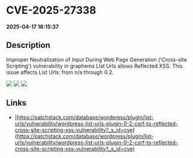 # CVE-2025-27338

**2025-04-17 16:15:37**

## Description
Improper Neutralization of Input During Web Page Generation ('Cross-site Scripting') vulnerability in graphems List Urls allows Reflected XSS. This issue affects List Urls: from n/a through 0.2.

![](https://img.shields.io/static/v1?label=Score&message=7.1&color=red)
![](https://img.shields.io/static/v1?label=Severity&message=HIGH&color=red)
![](https://img.shields.io/static/v1?label=CWE&message=XSS&color=green)

## Links
- [https://patchstack.com/database/wordpress/plugin/list-urls/vulnerability/wordpress-list-urls-plugin-0-2-csrf-to-reflected-cross-site-scripting-xss-vulnerability?_s_id=cve](https://patchstack.com/database/wordpress/plugin/list-urls/vulnerability/wordpress-list-urls-plugin-0-2-csrf-to-reflected-cross-site-scripting-xss-vulnerability?_s_id=cve)
